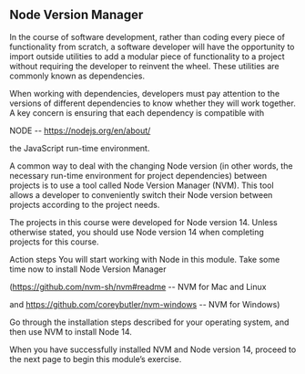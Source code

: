 Node Version Manager
-------------------------------

In the course of software development, rather than coding every piece of functionality from scratch, a software developer will have the opportunity to import outside utilities to add a modular piece of functionality to a project without requiring the developer to reinvent the wheel. These utilities are commonly known as dependencies.

When working with dependencies, developers must pay attention to the versions of different dependencies to know whether they will work together. A key concern is ensuring that each dependency is compatible with

NODE -- https://nodejs.org/en/about/

the JavaScript run-time environment.



A common way to deal with the changing Node version (in other words, the necessary run-time environment for project dependencies) between projects is to use a tool called Node Version Manager (NVM). This tool allows a developer to conveniently switch their Node version between projects according to the project needs.

The projects in this course were developed for Node version 14. Unless otherwise stated, you should use Node version 14 when completing projects for this course.

Action steps
You will start working with Node in this module. Take some time now to install Node Version Manager

(https://github.com/nvm-sh/nvm#readme -- NVM for Mac and Linux 

and https://github.com/coreybutler/nvm-windows -- NVM for Windows)

Go through the installation steps described for your operating system, and then use NVM to install Node 14.

When you have successfully installed NVM and Node version 14, proceed to the next page to begin this module’s exercise.
